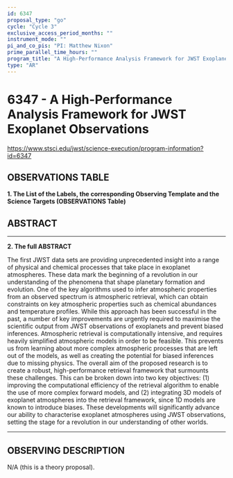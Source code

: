 ```yaml
---
id: 6347
proposal_type: "go"
cycle: "Cycle 3"
exclusive_access_period_months: ""
instrument_mode: ""
pi_and_co_pis: "PI: Matthew Nixon"
prime_parallel_time_hours: ""
program_title: "A High-Performance Analysis Framework for JWST Exoplanet Observations"
type: "AR"
---
```

# 6347 - A High-Performance Analysis Framework for JWST Exoplanet Observations
https://www.stsci.edu/jwst/science-execution/program-information?id=6347
## OBSERVATIONS TABLE
**1. The List of the Labels, the corresponding Observing Template and the Science Targets (OBSERVATIONS Table)**

## ABSTRACT

---

**2. The full ABSTRACT**

The first JWST data sets are providing unprecedented insight into a range of physical and chemical processes that take place in exoplanet atmospheres. These data mark the beginning of a revolution in our understanding of the phenomena that shape planetary formation and evolution. One of the key algorithms used to infer atmospheric properties from an observed spectrum is atmospheric retrieval, which can obtain constraints on key atmospheric properties such as chemical abundances and temperature profiles. While this approach has been successful in the past, a number of key improvements are urgently required to maximise the scientific output from JWST observations of exoplanets and prevent biased inferences. Atmospheric retrieval is computationally intensive, and requires heavily simplified atmospheric models in order to be feasible. This prevents us from learning about more complex atmospheric processes that are left out of the models, as well as creating the potential for biased inferences due to missing physics. The overall aim of the proposed research is to create a robust, high-performance retrieval framework that surmounts these challenges. This can be broken down into two key objectives: (1) improving the computational efficiency of the retrieval algorithm to enable the use of more complex forward models, and (2) integrating 3D models of exoplanet atmospheres into the retrieval framework, since 1D models are known to introduce biases. These developments will significantly advance our ability to characterise exoplanet atmospheres using JWST observations, setting the stage for a revolution in our understanding of other worlds.

---

## OBSERVING DESCRIPTION

N/A (this is a theory proposal).
